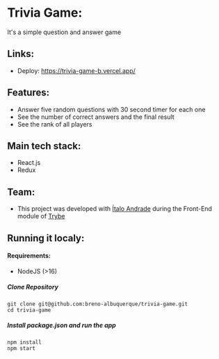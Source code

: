 # Trivia Game:

It's a simple question and answer game

## Links:

- Deploy: https://trivia-game-b.vercel.app/

## Features:

- Answer five random questions with 30 second timer for each one
- See the number of correct answers and the final result
- See the rank of all players

## Main tech stack:

- React.js
- Redux

## Team:

- This project was developed with [Ítalo Andrade](https://www.linkedin.com/in/andrade-italo/) during the Front-End module of [Trybe](https://www.betrybe.com/)

## Running it localy:

#### Requirements:

- NodeJS (>16)

##### Clone Repository

```
git clone git@github.com:breno-albuquerque/trivia-game.git
cd trivia-game
```

##### Install package.json and run the app

```
npm install
npm start
```
